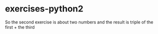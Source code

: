 # exercises-python2
So the second exercise is about two numbers and the result is triple of the first + the third
